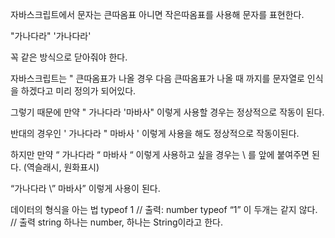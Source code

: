 자바스크립트에서 문자는 큰따옴표 아니면 작은따옴표를 사용해 문자를 표현한다.

"가나다라" '가나다라'

꼭 같은 방식으로 닫아줘야 한다. 

자바스크립트는 " 큰따옴표가 나올 경우 다음 큰따옴표가 나올 때 까지를 문자열로 인식을 하겠다고 미리 
정의가 되어있다.

그렇기 때문에 만약 " 가나다라 '마바사" 이렇게 사용할 경우는 정상적으로 작동이 된다.

반대의 경우인 ' 가나다라 " 마바사 ' 이렇게 사용을 해도 정상적으로 작동이된다.

하지만 만약 “  가나다라 “ 마바사 “ 이렇게 사용하고 싶을 경우는 \ 를 앞에 붙여주면 된다. (역슬래시, 원화표시)

“가나다라 \” 마바사” 이렇게 사용이 된다. 

데이터의 형식을 아는 법
typeof 1 // 출력: number
typeof “1” 이 두개는 같지 않다. // 출력 string
하나는  number, 하나는 String이라고 한다.
